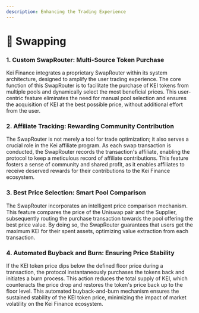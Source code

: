 ```yaml
---
description: Enhancing the Trading Experience
---
```


# 🔄 Swapping

### **1. Custom SwapRouter: Multi-Source Token Purchase**

Kei Finance integrates a proprietary SwapRouter within its system architecture, designed to amplify the user trading experience. The core function of this SwapRouter is to facilitate the purchase of KEI tokens from multiple pools and dynamically select the most beneficial prices. This user-centric feature eliminates the need for manual pool selection and ensures the acquisition of KEI at the best possible price, without additional effort from the user.

### **2. Affiliate Tracking: Rewarding Community Contribution**

The SwapRouter is not merely a tool for trade optimization; it also serves a crucial role in the Kei affiliate program. As each swap transaction is conducted, the SwapRouter records the transaction's affiliate, enabling the protocol to keep a meticulous record of affiliate contributions. This feature fosters a sense of community and shared profit, as it enables affiliates to receive deserved rewards for their contributions to the Kei Finance ecosystem.

### **3. Best Price Selection: Smart Pool Comparison**

The SwapRouter incorporates an intelligent price comparison mechanism. This feature compares the price of the Uniswap pair and the Supplier, subsequently routing the purchase transaction towards the pool offering the best price value. By doing so, the SwapRouter guarantees that users get the maximum KEI for their spent assets, optimizing value extraction from each transaction.

### **4. Automated Buyback and Burn: Ensuring Price Stability**

If the KEI token price dips below the defined floor price during a transaction, the protocol instantaneously purchases the tokens back and initiates a burn process. This action reduces the total supply of KEI, which counteracts the price drop and restores the token's price back up to the floor level. This automated buyback-and-burn mechanism ensures the sustained stability of the KEI token price, minimizing the impact of market volatility on the Kei Finance ecosystem.

